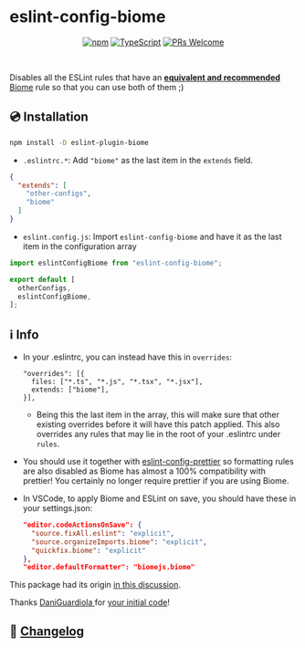 # eslint-config-biome

<div align="center">

[![npm](https://img.shields.io/npm/v/eslint-config-biome)](https://www.npmjs.com/package/eslint-config-biome)
[![TypeScript](https://badgen.net/npm/types/env-var)](http://www.typescriptlang.org/)
[![PRs Welcome](https://img.shields.io/badge/PRs-welcome-brightgreen.svg?style=flat-square)](http://makeapullrequest.com)
<!--- [![npm](https://img.shields.io/npm/dm/eslint-config-biome)](https://www.npmjs.com/package/eslint-config-biome) -->

</div>

<br/>

Disables all the ESLint rules that have an [**equivalent and recommended**](https://github.com/biomejs/biome/discussions/3) [Biome](https://biomejs.dev/) rule so that you can use both of them ;)

## 💿 Installation

```bash
npm install -D eslint-plugin-biome
```

- `.eslintrc.*`: Add `"biome"` as the last item in the `extends` field.

```json
{
  "extends": [
    "other-configs",
    "biome"
  ]
}
```

- `eslint.config.js`: Import `eslint-config-biome` and have it as the last item in the configuration array

```js
import eslintConfigBiome from "eslint-config-biome";

export default [
  otherConfigs,
  eslintConfigBiome,
];
```

## ℹ️ Info

- In your .eslintrc, you can instead have this in `overrides`:

    ```
    "overrides": [{
      files: ["*.ts", "*.js", "*.tsx", "*.jsx"],
      extends: ["biome"],
    }],
    ```

    - Being this the last item in the array, this will make sure that other existing overrides before it will have this patch applied. This also overrides any rules that may lie in the root of your .eslintrc under `rules`.

- You should use it together with [eslint-config-prettier](https://github.com/prettier/eslint-config-prettier) so formatting rules are also disabled as Biome has almost a 100% compatibility with prettier! You certainly no longer require prettier if you are using Biome.

- In VSCode, to apply Biome and ESLint on save, you should have these in your settings.json:

    ```json
    "editor.codeActionsOnSave": {
      "source.fixAll.eslint": "explicit",
      "source.organizeImports.biome": "explicit",
      "quickfix.biome": "explicit"
    },
    "editor.defaultFormatter": "biomejs.biome"
    ```

This package had its origin [in this discussion](https://github.com/biomejs/biome/discussions/3#discussioncomment-7876363).

Thanks [DaniGuardiola
](https://github.com/DaniGuardiola) for [your initial code](https://github.com/biomejs/biome/discussions/3#discussioncomment-7910787)!


## 📰 [Changelog](CHANGELOG.md)
